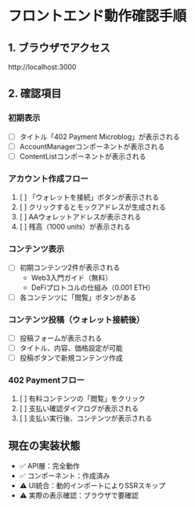# フロントエンド動作確認手順

## 1. ブラウザでアクセス
http://localhost:3000

## 2. 確認項目

### 初期表示
- [ ] タイトル「402 Payment Microblog」が表示される
- [ ] AccountManagerコンポーネントが表示される
- [ ] ContentListコンポーネントが表示される

### アカウント作成フロー
1. [ ] 「ウォレットを接続」ボタンが表示される
2. [ ] クリックするとモックアドレスが生成される
3. [ ] AAウォレットアドレスが表示される
4. [ ] 残高（1000 units）が表示される

### コンテンツ表示
- [ ] 初期コンテンツ2件が表示される
  - Web3入門ガイド（無料）
  - DeFiプロトコルの仕組み（0.001 ETH）
- [ ] 各コンテンツに「閲覧」ボタンがある

### コンテンツ投稿（ウォレット接続後）
- [ ] 投稿フォームが表示される
- [ ] タイトル、内容、価格設定が可能
- [ ] 投稿ボタンで新規コンテンツ作成

### 402 Paymentフロー
1. [ ] 有料コンテンツの「閲覧」をクリック
2. [ ] 支払い確認ダイアログが表示される
3. [ ] 支払い実行後、コンテンツが表示される

## 現在の実装状態
- ✅ API層：完全動作
- ✅ コンポーネント：作成済み
- ⚠️ UI統合：動的インポートによりSSRスキップ
- ⚠️ 実際の表示確認：ブラウザで要確認